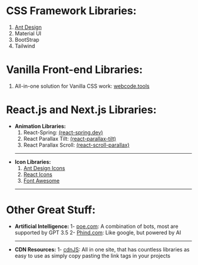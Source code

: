 # CSS Framework Libraries:

 1. [Ant Design](https://ant.design/)
 2. Material UI
 3. BootStrap
 4. Tailwind

# Vanilla Front-end Libraries:

 1. All-in-one solution for Vanilla CSS work: [webcode.tools](https://webcode.tools/generators/css/box-shadow)


# React.js and Next.js Libraries:

- **Animation Libraries:**
	 1. React-Spring: [(react-spring.dev)](www.react-spring.dev)
	 2. React Parallax Tilt: [(react-parallax-tilt)](https://mkosir.github.io/react-parallax-tilt/?path=/story/react-parallax-tilt--default)
	 3. React Parallax Scroll: [(react-scroll-parallax)](https://react-scroll-parallax.damnthat.tv/docs/intro)
	 -----------
- **Icon Libraries:**
	 1. [Ant Design Icons](https://ant.design/components/icon)
	 2. [React Icons](https://react-icons.github.io/react-icons/)
	 3. [Font Awesome](https://fontawesome.com/)
	 --------
	 

# Other Great Stuff:

- **Artificial Intelligence:**
	1- [poe.com](https://poe.com): A combination of bots, most are supported by GPT 3.5
	2- [Phind.com](phind.com/): Like google, but powered by AI 

	-----
- **CDN Resources:**
	1- [cdnJS](https://cdnjs.com/libraries): All in one site, that has countless libraries as easy to use as simply copy pasting the link tags in your projects

